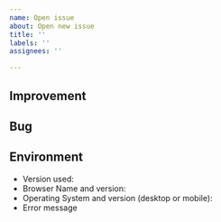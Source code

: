 ```yaml
---
name: Open issue
about: Open new issue
title: ''
labels: ''
assignees: ''

---
```


<!-- First Of All, Thanks for your contribution.

 It's an open source project, I share my free time here and in others [open source projects](https://tiagoporto.github.io).

 Maybe I'll take time until I close this issue. Please, don't get discouraged, your contribution will make it's better project.

 To help me close this issue fast please provide some usefull infos.
-->

 ## Improvement
<!-- If suggesting a change/improvement, explain the difference from current behavior -->


 ## Bug
<!-- If describing a bug, tell me what happens -->


 ## Environment
<!-- Include as many relevant details about the environment you experienced the bug in -->
* Version used:
* Browser Name and version:
* Operating System and version (desktop or mobile):
* Error message
  ```
  ```
